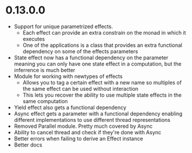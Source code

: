# 0.13.0.0
* Support for unique parametrized effects.
    * Each effect can provide an extra constrain on the monad in which it executes
    * One of the applications is a class that provides an extra functional dependency on some of the effects parameters
* State effect now has a functional dependency on the parameter meaning you can only have one state effect in a computation, but the inferrence is much better
* Module for working with newtypes of effects
    * Allows you to tag a certain effect with a new name so multiples of the same effect can be used without interaction
    * This lets you recover the ability to use multiple state effects in the same computation
* Yield effect also gets a functional dependency
* Async effect gets a parameter with a functional dependency enabling different implementations to use different thread representations
* Removed Parallel module. Pretty much covered by Async
* Ability to cancel thread and check if they're done with Async
* Better errors when failing to derive an Effect instance
* Better docs
